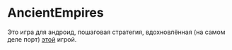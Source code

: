 AncientEmpires
==============

Это игра для андроид, пошаговая стратегия, вдохновлённая (на самом деле порт) [этой](https://ru.wikipedia.org/wiki/Ancient_Empires_(мобильная_игра)) игрой.
